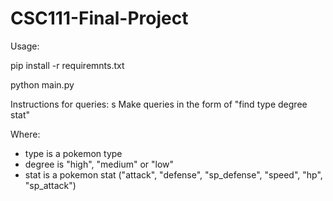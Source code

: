 # CSC111-Final-Project

Usage:

pip install -r requiremnts.txt


python main.py


Instructions for queries:
s
Make queries in the form of "find type degree stat"

Where:
- type is a pokemon type
- degree is "high", "medium" or "low"
- stat is a pokemon stat ("attack", "defense", "sp_defense", "speed", "hp", "sp_attack")
